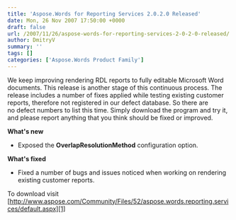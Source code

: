 ```yaml
---
title: 'Aspose.Words for Reporting Services 2.0.2.0 Released'
date: Mon, 26 Nov 2007 17:50:00 +0000
draft: false
url: /2007/11/26/aspose-words-for-reporting-services-2-0-2-0-released/
author: DmitryV
summary: ''
tags: []
categories: ['Aspose.Words Product Family']
---
```


We keep improving rendering RDL reports to fully editable Microsoft Word documents. This release is another stage of this continuous process. The release includes a number of fixes applied while testing existing customer reports, therefore not registered in our defect database. So there are no defect numbers to list this time. Simply download the program and try it, and please report anything that you think should be fixed or improved.

**What's new**

*   Exposed the **OverlapResolutionMethod** configuration option.

**What's fixed**

*   Fixed a number of bugs and issues noticed when working on rendering existing customer reports.

To download visit [http://www.aspose.com/Community/Files/52/aspose.words.reporting.services/default.aspx][1]




[1]: http://www.aspose.com/Community/Files/52/aspose.words.reporting.services/default.aspx




